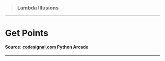 > ### Lambda Illusions 
 --- 
 # Get Points
 #### Source: [codesignal.com](https://codesignal.com/) Python Arcade 
 --- 
